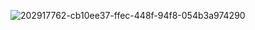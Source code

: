 ![202917762-cb10ee37-ffec-448f-94f8-054b3a974290](https://user-images.githubusercontent.com/113042310/202923307-85346108-30f7-4f1c-980b-ada92271223e.jpg)
